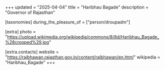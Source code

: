 +++
updated = "2025-04-04"
title = "Haribhau Bagade"
description = "Governor of Rajasthan"

[taxonomies]
during_the_pleasure_of = ["person/droupadm"]

[extra]
photo = "https://upload.wikimedia.org/wikipedia/commons/8/8d/Haribhau_Bagade_%28cropped%29.jpg"

[extra.contacts]
website = "https://rajbhawan.rajasthan.gov.in/content/rajbhawan/en.html"
wikipedia = "Haribhau_Bagade"
+++